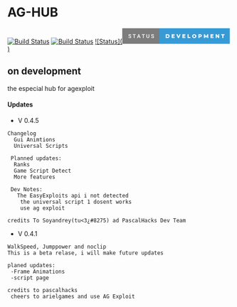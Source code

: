 # AG-HUB
[![Build Status](https://img.shields.io/github/forks/soyandrey/AG-HUB.svg?style=for-the-badge)](https://github.com/soyandrey/AG-HUB)
[![Build Status](https://img.shields.io/github/stars/soyandrey/AG-HUB.svg?style=for-the-badge)](https://github.com/soyandrey/AG-HUB)
[![Status](<svg xmlns="http://www.w3.org/2000/svg" width="241.83" height="35" viewBox="0 0 241.83 35"><rect class="svg__rect" x="0" y="0" width="85.53" height="35" fill="#7C7C7C" data-darkreader-inline-fill="" style="--darkreader-inline-fill:#0a85ac;"/><rect class="svg__rect" x="83.53" y="0" width="158.3" height="35" fill="#389AD5" data-darkreader-inline-fill="" style="--darkreader-inline-fill:#2272a2;"/><path class="svg__text" d="M13.78 19.42L13.78 19.42L15.27 19.42Q15.27 20.15 15.75 20.55Q16.23 20.95 17.12 20.95L17.12 20.95Q17.90 20.95 18.29 20.63Q18.68 20.32 18.68 19.80L18.68 19.80Q18.68 19.24 18.28 18.94Q17.89 18.63 16.85 18.32Q15.82 18.01 15.21 17.63L15.21 17.63Q14.05 16.90 14.05 15.72L14.05 15.72Q14.05 14.69 14.89 14.02Q15.73 13.35 17.07 13.35L17.07 13.35Q17.96 13.35 18.66 13.68Q19.36 14.01 19.75 14.61Q20.15 15.22 20.15 15.96L20.15 15.96L18.68 15.96Q18.68 15.29 18.26 14.91Q17.84 14.54 17.06 14.54L17.06 14.54Q16.33 14.54 15.93 14.85Q15.53 15.16 15.53 15.71L15.53 15.71Q15.53 16.18 15.96 16.50Q16.40 16.81 17.39 17.10Q18.39 17.40 18.99 17.78Q19.60 18.16 19.88 18.65Q20.16 19.13 20.16 19.79L20.16 19.79Q20.16 20.86 19.34 21.49Q18.52 22.12 17.12 22.12L17.12 22.12Q16.20 22.12 15.42 21.77Q14.64 21.43 14.21 20.83Q13.78 20.22 13.78 19.42ZM26.13 14.66L23.49 14.66L23.49 13.47L30.26 13.47L30.26 14.66L27.60 14.66L27.60 22L26.13 22L26.13 14.66ZM34.80 22L33.25 22L36.48 13.47L37.81 13.47L41.04 22L39.49 22L38.79 20.01L35.49 20.01L34.80 22ZM37.14 15.28L35.90 18.82L38.38 18.82L37.14 15.28ZM46.67 14.66L44.04 14.66L44.04 13.47L50.80 13.47L50.80 14.66L48.14 14.66L48.14 22L46.67 22L46.67 14.66ZM54.42 19.16L54.42 19.16L54.42 13.47L55.90 13.47L55.90 19.18Q55.90 20.03 56.33 20.48Q56.77 20.93 57.61 20.93L57.61 20.93Q59.32 20.93 59.32 19.13L59.32 19.13L59.32 13.47L60.80 13.47L60.80 19.17Q60.80 20.53 59.93 21.32Q59.06 22.12 57.61 22.12L57.61 22.12Q56.15 22.12 55.29 21.33Q54.42 20.55 54.42 19.16ZM64.94 19.42L64.94 19.42L66.42 19.42Q66.42 20.15 66.90 20.55Q67.38 20.95 68.28 20.95L68.28 20.95Q69.05 20.95 69.44 20.63Q69.83 20.32 69.83 19.80L69.83 19.80Q69.83 19.24 69.43 18.94Q69.04 18.63 68.01 18.32Q66.97 18.01 66.37 17.63L66.37 17.63Q65.20 16.90 65.20 15.72L65.20 15.72Q65.20 14.69 66.04 14.02Q66.88 13.35 68.22 13.35L68.22 13.35Q69.11 13.35 69.81 13.68Q70.51 14.01 70.91 14.61Q71.31 15.22 71.31 15.96L71.31 15.96L69.83 15.96Q69.83 15.29 69.41 14.91Q68.99 14.54 68.21 14.54L68.21 14.54Q67.48 14.54 67.08 14.85Q66.68 15.16 66.68 15.71L66.68 15.71Q66.68 16.18 67.12 16.50Q67.55 16.81 68.55 17.10Q69.54 17.40 70.14 17.78Q70.75 18.16 71.03 18.65Q71.31 19.13 71.31 19.79L71.31 19.79Q71.31 20.86 70.49 21.49Q69.68 22.12 68.28 22.12L68.28 22.12Q67.35 22.12 66.57 21.77Q65.80 21.43 65.37 20.83Q64.94 20.22 64.94 19.42Z" fill="#FFFFFF" data-darkreader-inline-fill="" style="--darkreader-inline-fill:#181a1b;"/><path class="svg__text" d="M101.69 22L97.72 22L97.72 13.60L101.69 13.60Q103.07 13.60 104.14 14.12Q105.21 14.63 105.80 15.58Q106.38 16.53 106.38 17.80L106.38 17.80Q106.38 19.07 105.80 20.02Q105.21 20.97 104.14 21.48Q103.07 22 101.69 22L101.69 22ZM100.10 15.50L100.10 20.10L101.60 20.10Q102.67 20.10 103.33 19.49Q103.98 18.88 103.98 17.80L103.98 17.80Q103.98 16.72 103.33 16.11Q102.67 15.50 101.60 15.50L101.60 15.50L100.10 15.50ZM117.86 22L111.11 22L111.11 13.60L117.70 13.60L117.70 15.44L113.47 15.44L113.47 16.85L117.20 16.85L117.20 18.63L113.47 18.63L113.47 20.17L117.86 20.17L117.86 22ZM125.25 22L121.65 13.60L124.23 13.60L126.50 19.07L128.83 13.60L131.18 13.60L127.58 22L125.25 22ZM142.08 22L135.34 22L135.34 13.60L141.93 13.60L141.93 15.44L137.69 15.44L137.69 16.85L141.42 16.85L141.42 18.63L137.69 18.63L137.69 20.17L142.08 20.17L142.08 22ZM153.27 22L146.88 22L146.88 13.60L149.26 13.60L149.26 20.11L153.27 20.11L153.27 22ZM157.26 17.80L157.26 17.80Q157.26 16.55 157.86 15.55Q158.47 14.56 159.53 14.00Q160.59 13.43 161.92 13.43L161.92 13.43Q163.25 13.43 164.32 14.00Q165.38 14.56 165.99 15.55Q166.59 16.55 166.59 17.80L166.59 17.80Q166.59 19.05 165.99 20.04Q165.38 21.04 164.32 21.60Q163.26 22.17 161.92 22.17L161.92 22.17Q160.59 22.17 159.53 21.60Q158.47 21.04 157.86 20.04Q157.26 19.05 157.26 17.80ZM159.66 17.80L159.66 17.80Q159.66 18.51 159.96 19.05Q160.26 19.60 160.78 19.90Q161.29 20.20 161.92 20.20L161.92 20.20Q162.56 20.20 163.08 19.90Q163.59 19.60 163.89 19.05Q164.19 18.51 164.19 17.80L164.19 17.80Q164.19 17.09 163.89 16.54Q163.59 16 163.08 15.70Q162.56 15.40 161.92 15.40L161.92 15.40Q161.29 15.40 160.77 15.70Q160.26 16 159.96 16.54Q159.66 17.09 159.66 17.80ZM173.70 22L171.32 22L171.32 13.60L175.17 13.60Q176.30 13.60 177.14 13.98Q177.99 14.35 178.44 15.06Q178.90 15.76 178.90 16.71L178.90 16.71Q178.90 17.66 178.44 18.35Q177.99 19.05 177.14 19.42Q176.30 19.80 175.17 19.80L175.17 19.80L173.70 19.80L173.70 22ZM173.70 15.47L173.70 17.93L175.02 17.93Q175.75 17.93 176.13 17.61Q176.50 17.29 176.50 16.71L176.50 16.71Q176.50 16.12 176.13 15.80Q175.75 15.47 175.02 15.47L175.02 15.47L173.70 15.47ZM185.85 22L183.65 22L183.65 13.60L185.61 13.60L188.56 18.45L191.44 13.60L193.40 13.60L193.42 22L191.24 22L191.22 17.55L189.05 21.17L188.00 21.17L185.85 17.67L185.85 22ZM205.33 22L198.58 22L198.58 13.60L205.17 13.60L205.17 15.44L200.94 15.44L200.94 16.85L204.67 16.85L204.67 18.63L200.94 18.63L200.94 20.17L205.33 20.17L205.33 22ZM212.46 22L210.13 22L210.13 13.60L212.09 13.60L215.80 18.07L215.80 13.60L218.12 13.60L218.12 22L216.17 22L212.46 17.52L212.46 22ZM225.08 15.48L222.49 15.48L222.49 13.60L230.02 13.60L230.02 15.48L227.45 15.48L227.45 22L225.08 22L225.08 15.48Z" fill="#FFFFFF" x="96.53" data-darkreader-inline-fill="" style="--darkreader-inline-fill:#181a1b;"/></svg>)](main)
## on development

the especial hub for agexploit

#### Updates
- V 0.4.5

```
Changelog
  Gui Animtions
  Universal Scripts
 
 Planned updates:
  Ranks
  Game Script Detect
  More features
  
 Dev Notes:
   The EasyExploits api i not detected
    the universal script 1 dosent works
    use ag exploit

credits To Soyandrey(tu<3¿#8275) ad PascalHacks Dev Team
```
 
- V 0.4.1

```
WalkSpeed, Jumppower and noclip
This is a beta relase, i will make future updates

planed updates:
 -Frame Animations
 -script page

credits to pascalhacks
 cheers to arielgames and use AG Exploit
